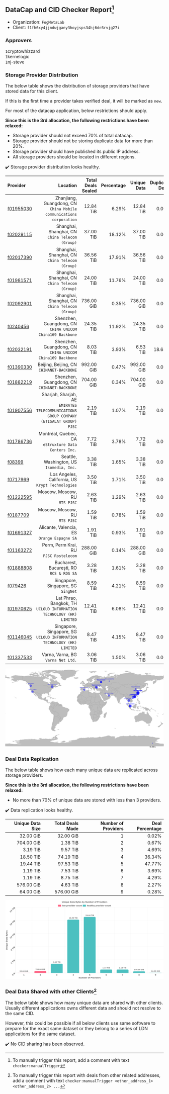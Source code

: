 ## DataCap and CID Checker Report[^1]
 - Organization: `FogMetaLab`
 - Client: `f1fh6xy4jjndwjgaey3hoyjsps34hj6de3rvjg27i`
### Approvers
`1`cryptowhizzard<br/>`1`kernelogic<br/>`1`nj-steve

### Storage Provider Distribution
The below table shows the distribution of storage providers that have stored data for this client.

If this is the first time a provider takes verified deal, it will be marked as `new`.

For most of the datacap application, below restrictions should apply.

**Since this is the 3rd allocation, the following restrictions have been relaxed:**
 - Storage provider should not exceed 70% of total datacap.
 - Storage provider should not be storing duplicate data for more than 20%.
 - Storage provider should have published its public IP address.
 - All storage providers should be located in different regions.

✔️ Storage provider distribution looks healthy.

| Provider                                              |                                                                                   Location | Total Deals Sealed | Percentage | Unique Data | Duplicate Deals |
| :---------------------------------------------------- | -----------------------------------------------------------------------------------------: | -----------------: | ---------: | ----------: | --------------: |
| [f01955030](https://filfox.info/en/address/f01955030) |                     Zhanjiang, Guangdong, CN<br/>`China Mobile communications corporation` |          12.84 TiB |      6.29% |   12.84 TiB |           0.00% |
| [f02029115](https://filfox.info/en/address/f02029115) |                                         Shanghai, Shanghai, CN<br/>`China Telecom (Group)` |          37.00 TiB |     18.12% |   37.00 TiB |           0.00% |
| [f02017390](https://filfox.info/en/address/f02017390) |                                         Shanghai, Shanghai, CN<br/>`China Telecom (Group)` |          36.56 TiB |     17.91% |   36.56 TiB |           0.00% |
| [f01981571](https://filfox.info/en/address/f01981571) |                                         Shanghai, Shanghai, CN<br/>`China Telecom (Group)` |          24.00 TiB |     11.76% |   24.00 TiB |           0.00% |
| [f02092901](https://filfox.info/en/address/f02092901) |                                         Shanghai, Shanghai, CN<br/>`China Telecom (Group)` |         736.00 GiB |      0.35% |  736.00 GiB |           0.00% |
| [f0240456](https://filfox.info/en/address/f0240456)   |                               Shenzhen, Guangdong, CN<br/>`CHINA UNICOM China169 Backbone` |          24.35 TiB |     11.92% |   24.35 TiB |           0.00% |
| [f02032191](https://filfox.info/en/address/f02032191) |                               Shenzhen, Guangdong, CN<br/>`CHINA UNICOM China169 Backbone` |           8.03 TiB |      3.93% |    6.53 TiB |          18.68% |
| [f01390330](https://filfox.info/en/address/f01390330) |                                               Beijing, Beijing, CN<br/>`CHINANET-BACKBONE` |         992.00 GiB |      0.47% |  992.00 GiB |           0.00% |
| [f01882219](https://filfox.info/en/address/f01882219) |                                            Shenzhen, Guangdong, CN<br/>`CHINANET-BACKBONE` |         704.00 GiB |      0.34% |  704.00 GiB |           0.00% |
| [f01907556](https://filfox.info/en/address/f01907556) | Sharjah, Sharjah, AE<br/>`EMIRATES TELECOMMUNICATIONS GROUP COMPANY (ETISALAT GROUP) PJSC` |           2.19 TiB |      1.07% |    2.19 TiB |           0.00% |
| [f01786736](https://filfox.info/en/address/f01786736) |                                    Montréal, Quebec, CA<br/>`eStruxture Data Centers Inc.` |           7.72 TiB |      3.78% |    7.72 TiB |           0.00% |
| [f08399](https://filfox.info/en/address/f08399)       |                                               Seattle, Washington, US<br/>`Isomedia, Inc.` |           3.38 TiB |      1.65% |    3.38 TiB |           0.00% |
| [f0717969](https://filfox.info/en/address/f0717969)   |                                       Los Angeles, California, US<br/>`Krypt Technologies` |           3.50 TiB |      1.71% |    3.50 TiB |           0.00% |
| [f01222595](https://filfox.info/en/address/f01222595) |                                                          Moscow, Moscow, RU<br/>`MTS PJSC` |           2.63 TiB |      1.29% |    2.63 TiB |           0.00% |
| [f0187709](https://filfox.info/en/address/f0187709)   |                                                          Moscow, Moscow, RU<br/>`MTS PJSC` |           1.59 TiB |      0.78% |    1.59 TiB |           0.00% |
| [f01691327](https://filfox.info/en/address/f01691327) |                                             Alicante, Valencia, ES<br/>`Orange Espagne SA` |           1.91 TiB |      0.93% |    1.91 TiB |           0.00% |
| [f01163272](https://filfox.info/en/address/f01163272) |                                                  Perm, Perm Krai, RU<br/>`PJSC Rostelecom` |         288.00 GiB |      0.14% |  288.00 GiB |           0.00% |
| [f01888808](https://filfox.info/en/address/f01888808) |                                                Bucharest, București, RO<br/>`RCS & RDS SA` |           3.28 TiB |      1.61% |    3.28 TiB |           0.00% |
| [f079426](https://filfox.info/en/address/f079426)     |                                                     Singapore, Singapore, SG<br/>`SingNet` |           8.59 TiB |      4.21% |    8.59 TiB |           0.00% |
| [f01970625](https://filfox.info/en/address/f01970625) |                    Lat Phrao, Bangkok, TH<br/>`UCLOUD INFORMATION TECHNOLOGY (HK) LIMITED` |          12.41 TiB |      6.08% |   12.41 TiB |           0.00% |
| [f01146045](https://filfox.info/en/address/f01146045) |                  Singapore, Singapore, SG<br/>`UCLOUD INFORMATION TECHNOLOGY (HK) LIMITED` |           8.47 TiB |      4.15% |    8.47 TiB |           0.00% |
| [f01337533](https://filfox.info/en/address/f01337533) |                                                      Varna, Varna, BG<br/>`Varna Net Ltd.` |           3.06 TiB |      1.50% |    3.06 TiB |           0.00% |

<img src="https://raw.githubusercontent.com/data-preservation-programs/filplus-checker-assets/main/filecoin-project/filecoin-plus-large-datasets/issues/1614/1684340855557.png"/>

### Deal Data Replication
The below table shows how each many unique data are replicated across storage providers.


**Since this is the 3rd allocation, the following restrictions have been relaxed:**
- No more than 70% of unique data are stored with less than 3 providers.

✔️ Data replication looks healthy.

| Unique Data Size | Total Deals Made | Number of Providers | Deal Percentage |
| ---------------: | ---------------: | ------------------: | --------------: |
|        32.00 GiB |        32.00 GiB |                   1 |           0.02% |
|       704.00 GiB |         1.38 TiB |                   2 |           0.67% |
|         3.19 TiB |         9.57 TiB |                   3 |           4.69% |
|        18.50 TiB |        74.19 TiB |                   4 |          36.34% |
|        19.44 TiB |        97.53 TiB |                   5 |          47.77% |
|         1.19 TiB |         7.53 TiB |                   6 |           3.69% |
|         1.19 TiB |         8.75 TiB |                   7 |           4.29% |
|       576.00 GiB |         4.63 TiB |                   8 |           2.27% |
|        64.00 GiB |       576.00 GiB |                   9 |           0.28% |

<img src="https://raw.githubusercontent.com/data-preservation-programs/filplus-checker-assets/main/filecoin-project/filecoin-plus-large-datasets/issues/1614/1684340856272.png"/>

### Deal Data Shared with other Clients[^3]
The below table shows how many unique data are shared with other clients.
Usually different applications owns different data and should not resolve to the same CID.

However, this could be possible if all below clients use same software to prepare for the exact same dataset or they belong to a series of LDN applications for the same dataset.

✔️ No CID sharing has been observed.

[^1]: To manually trigger this report, add a comment with text `checker:manualTrigger`

[^2]: Deals from those addresses are combined into this report as they are specified with `checker:manualTrigger`

[^3]: To manually trigger this report with deals from other related addresses, add a comment with text `checker:manualTrigger <other_address_1> <other_address_2> ...`
